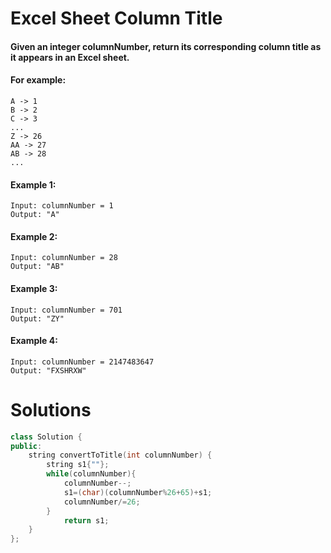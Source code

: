 # Excel Sheet Column Title

#### Given an integer columnNumber, return its corresponding column title as it appears in an Excel sheet.

#### For example:

    A -> 1
    B -> 2
    C -> 3
    ...
    Z -> 26
    AA -> 27
    AB -> 28 
    ...

#### Example 1:

    Input: columnNumber = 1
    Output: "A"

#### Example 2:

    Input: columnNumber = 28
    Output: "AB"

#### Example 3:

    Input: columnNumber = 701
    Output: "ZY"

#### Example 4:

    Input: columnNumber = 2147483647
    Output: "FXSHRXW"

# Solutions

```cpp
class Solution {
public:
    string convertToTitle(int columnNumber) {
        string s1{""};
        while(columnNumber){
            columnNumber--;
            s1=(char)(columnNumber%26+65)+s1;
            columnNumber/=26;
        }
            return s1;
    }
};

```